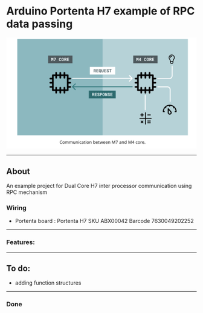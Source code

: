 # Arduino Portenta H7 example of RPC data passing
![logo](/images/RPC_M7.png?raw=true)

____

## About

An example project for Dual Core H7 inter processor communication using RPC mechanism


### Wiring

*  Portenta board :       Portenta H7           SKU ABX00042 Barcode 7630049202252 

___

### Features:


___

## To do:
+ adding function structures

___

### Done

